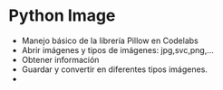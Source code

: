 # Python Image

* Manejo básico de la librería Pillow en Codelabs
* Abrir imágenes y tipos de imágenes: jpg,svc,png,... 
* Obtener información
* Guardar y convertir en diferentes tipos imágenes.
*  
